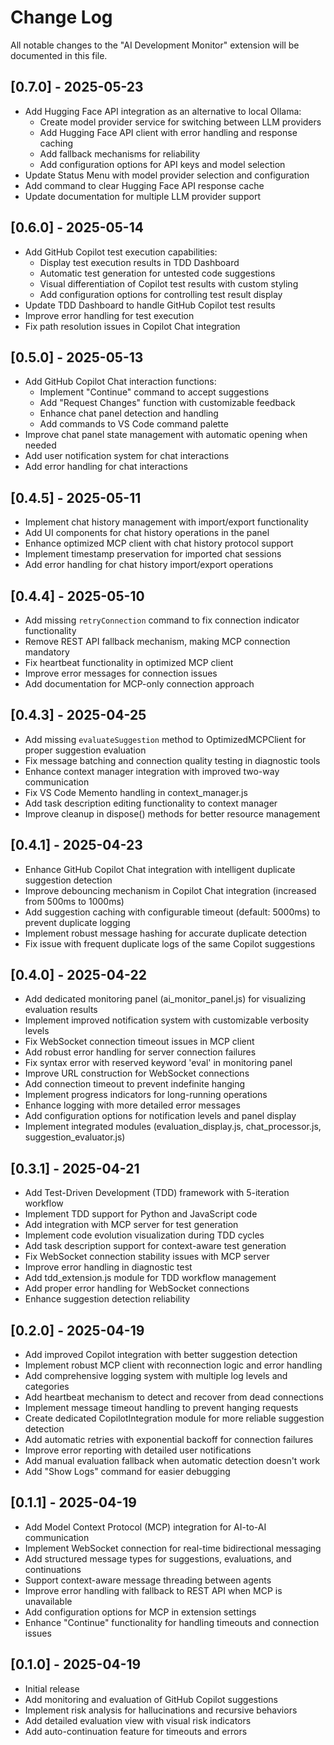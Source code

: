 # Change Log

All notable changes to the "AI Development Monitor" extension will be documented in this file.

## [0.7.0] - 2025-05-23

- Add Hugging Face API integration as an alternative to local Ollama:
  - Create model provider service for switching between LLM providers
  - Add Hugging Face API client with error handling and response caching
  - Add fallback mechanisms for reliability
  - Add configuration options for API keys and model selection
- Update Status Menu with model provider selection and configuration
- Add command to clear Hugging Face API response cache
- Update documentation for multiple LLM provider support

## [0.6.0] - 2025-05-14

- Add GitHub Copilot test execution capabilities:
  - Display test execution results in TDD Dashboard
  - Automatic test generation for untested code suggestions
  - Visual differentiation of Copilot test results with custom styling
  - Add configuration options for controlling test result display
- Update TDD Dashboard to handle GitHub Copilot test results
- Improve error handling for test execution
- Fix path resolution issues in Copilot Chat integration

## [0.5.0] - 2025-05-13

- Add GitHub Copilot Chat interaction functions:
  - Implement "Continue" command to accept suggestions
  - Add "Request Changes" function with customizable feedback
  - Enhance chat panel detection and handling
  - Add commands to VS Code command palette
- Improve chat panel state management with automatic opening when needed
- Add user notification system for chat interactions
- Add error handling for chat interactions

## [0.4.5] - 2025-05-11

- Implement chat history management with import/export functionality
- Add UI components for chat history operations in the panel
- Enhance optimized MCP client with chat history protocol support
- Implement timestamp preservation for imported chat sessions
- Add error handling for chat history import/export operations

## [0.4.4] - 2025-05-10

- Add missing `retryConnection` command to fix connection indicator functionality
- Remove REST API fallback mechanism, making MCP connection mandatory
- Fix heartbeat functionality in optimized MCP client
- Improve error messages for connection issues
- Add documentation for MCP-only connection approach

## [0.4.3] - 2025-04-25

- Add missing `evaluateSuggestion` method to OptimizedMCPClient for proper suggestion evaluation
- Fix message batching and connection quality testing in diagnostic tools
- Enhance context manager integration with improved two-way communication
- Fix VS Code Memento handling in context_manager.js
- Add task description editing functionality to context manager
- Improve cleanup in dispose() methods for better resource management

## [0.4.1] - 2025-04-23

- Enhance GitHub Copilot Chat integration with intelligent duplicate suggestion detection
- Improve debouncing mechanism in Copilot Chat integration (increased from 500ms to 1000ms)
- Add suggestion caching with configurable timeout (default: 5000ms) to prevent duplicate logging
- Implement robust message hashing for accurate duplicate detection
- Fix issue with frequent duplicate logs of the same Copilot suggestions

## [0.4.0] - 2025-04-22

- Add dedicated monitoring panel (ai_monitor_panel.js) for visualizing evaluation results
- Implement improved notification system with customizable verbosity levels
- Fix WebSocket connection timeout issues in MCP client
- Add robust error handling for server connection failures
- Fix syntax error with reserved keyword 'eval' in monitoring panel
- Improve URL construction for WebSocket connections
- Add connection timeout to prevent indefinite hanging
- Implement progress indicators for long-running operations
- Enhance logging with more detailed error messages
- Add configuration options for notification levels and panel display
- Implement integrated modules (evaluation_display.js, chat_processor.js, suggestion_evaluator.js)

## [0.3.1] - 2025-04-21

- Add Test-Driven Development (TDD) framework with 5-iteration workflow
- Implement TDD support for Python and JavaScript code
- Add integration with MCP server for test generation
- Implement code evolution visualization during TDD cycles
- Add task description support for context-aware test generation
- Fix WebSocket connection stability issues with MCP server
- Improve error handling in diagnostic test
- Add tdd_extension.js module for TDD workflow management
- Add proper error handling for WebSocket connections
- Enhance suggestion detection reliability

## [0.2.0] - 2025-04-19

- Add improved Copilot integration with better suggestion detection
- Implement robust MCP client with reconnection logic and error handling
- Add comprehensive logging system with multiple log levels and categories
- Add heartbeat mechanism to detect and recover from dead connections
- Implement message timeout handling to prevent hanging requests
- Create dedicated CopilotIntegration module for more reliable suggestion detection
- Add automatic retries with exponential backoff for connection failures
- Improve error reporting with detailed user notifications
- Add manual evaluation fallback when automatic detection doesn't work
- Add "Show Logs" command for easier debugging

## [0.1.1] - 2025-04-19

- Add Model Context Protocol (MCP) integration for AI-to-AI communication
- Implement WebSocket connection for real-time bidirectional messaging
- Add structured message types for suggestions, evaluations, and continuations
- Support context-aware message threading between agents
- Improve error handling with fallback to REST API when MCP is unavailable
- Add configuration options for MCP in extension settings
- Enhance "Continue" functionality for handling timeouts and connection issues

## [0.1.0] - 2025-04-19

- Initial release
- Add monitoring and evaluation of GitHub Copilot suggestions
- Implement risk analysis for hallucinations and recursive behaviors
- Add detailed evaluation view with visual risk indicators
- Add auto-continuation feature for timeouts and errors
